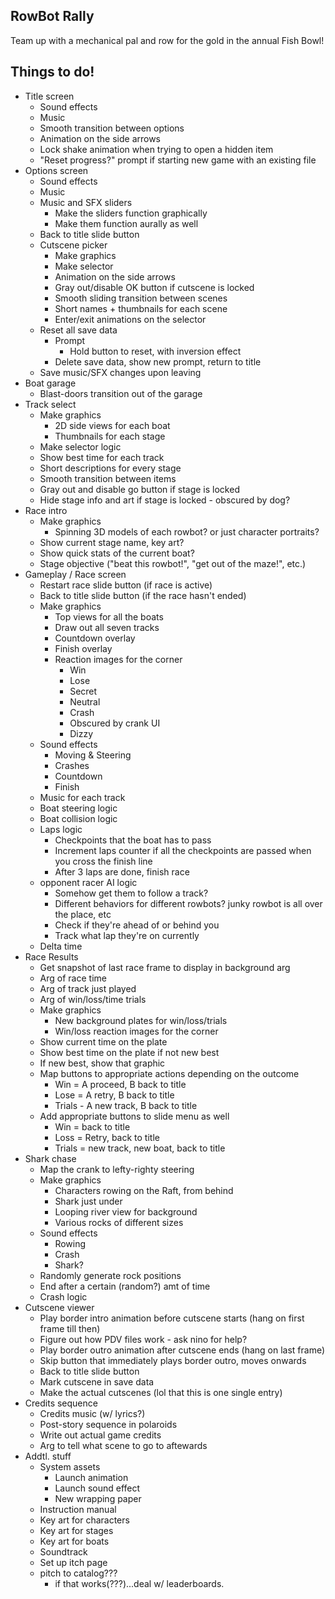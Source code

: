 ## RowBot Rally
Team up with a mechanical pal and row for the gold in the annual Fish Bowl!

## Things to do!
* Title screen
  * Sound effects
  * Music
  * Smooth transition between options
  * Animation on the side arrows
  * Lock shake animation when trying to open a hidden item
  * "Reset progress?" prompt if starting new game with an existing file
* Options screen
  * Sound effects
  * Music
  * Music and SFX sliders
    * Make the sliders function graphically
    * Make them function aurally as well
  * Back to title slide button
  * Cutscene picker
    * Make graphics
    * Make selector
    * Animation on the side arrows
    * Gray out/disable OK button if cutscene is locked
    * Smooth sliding transition between scenes
    * Short names + thumbnails for each scene
    * Enter/exit animations on the selector
  * Reset all save data
    * Prompt
      * Hold button to reset, with inversion effect
    * Delete save data, show new prompt, return to title
  * Save music/SFX changes upon leaving
* Boat garage
  * Blast-doors transition out of the garage
* Track select
  * Make graphics
    * 2D side views for each boat
    * Thumbnails for each stage
  * Make selector logic
  * Show best time for each track
  * Short descriptions for every stage
  * Smooth transition between items
  * Gray out and disable go button if stage is locked
  * Hide stage info and art if stage is locked - obscured by dog?
* Race intro
  * Make graphics
    * Spinning 3D models of each rowbot? or just character portraits?
  * Show current stage name, key art?
  * Show quick stats of the current boat?
  * Stage objective ("beat this rowbot!", "get out of the maze!", etc.)
* Gameplay / Race screen
  * Restart race slide button (if race is active)
  * Back to title slide button (if the race hasn't ended)
  * Make graphics
    * Top views for all the boats
    * Draw out all seven tracks
    * Countdown overlay
    * Finish overlay
    * Reaction images for the corner
      * Win
      * Lose
      * Secret
      * Neutral
      * Crash
      * Obscured by crank UI
      * Dizzy
  * Sound effects
    * Moving & Steering
    * Crashes
    * Countdown
    * Finish
  * Music for each track
  * Boat steering logic
  * Boat collision logic
  * Laps logic
    * Checkpoints that the boat has to pass
    * Increment laps counter if all the checkpoints are passed when you cross the finish line
    * After 3 laps are done, finish race
  * opponent racer AI logic
    * Somehow get them to follow a track?
    * Different behaviors for different rowbots? junky rowbot is all over the place, etc
    * Check if they're ahead of or behind you
    * Track what lap they're on currently
  * Delta time
* Race Results
  * Get snapshot of last race frame to display in background arg
  * Arg of race time
  * Arg of track just played
  * Arg of win/loss/time trials
  * Make graphics
    * New background plates for win/loss/trials
    * Win/loss reaction images for the corner
  * Show current time on the plate
  * Show best time on the plate if not new best
  * If new best, show that graphic
  * Map buttons to appropriate actions depending on the outcome
    * Win = A proceed, B back to title
    * Lose = A retry, B back to title
    * Trials - A new track, B back to title
  * Add appropriate buttons to slide menu as well
    * Win = back to title
    * Loss = Retry, back to title
    * Trials = new track, new boat, back to title
* Shark chase
  * Map the crank to lefty-righty steering
  * Make graphics
    * Characters rowing on the Raft, from behind
    * Shark just under
    * Looping river view for background
    * Various rocks of different sizes
  * Sound effects
    * Rowing
    * Crash
    * Shark?
  * Randomly generate rock positions
  * End after a certain (random?) amt of time
  * Crash logic
* Cutscene viewer
  * Play border intro animation before cutscene starts (hang on first frame till then)
  * Figure out how PDV files work - ask nino for help?
  * Play border outro animation after cutscene ends (hang on last frame)
  * Skip button that immediately plays border outro, moves onwards
  * Back to title slide button
  * Mark cutscene in save data
  * Make the actual cutscenes (lol that this is one single entry)
* Credits sequence
  * Credits music (w/ lyrics?)
  * Post-story sequence in polaroids
  * Write out actual game credits
  * Arg to tell what scene to go to aftewards
* Addtl. stuff
  * System assets
    * Launch animation
    * Launch sound effect
    * New wrapping paper
  * Instruction manual
  * Key art for characters
  * Key art for stages
  * Key art for boats
  * Soundtrack
  * Set up itch page
  * pitch to catalog???
    * if that works(???)...deal w/ leaderboards.
